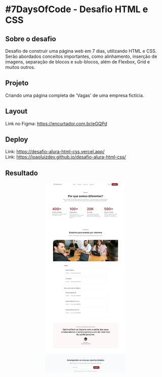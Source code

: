 # #7DaysOfCode - Desafio HTML e CSS

## Sobre o desafio
Desafio de construir uma página web em 7 dias, utilizando HTML e CSS.  
Serão abordados conceitos importantes, como alinhamento, inserção de imagens, separação de blocos e sub-blocos, além de Flexbox, Grid e muitos outros.

## Projeto
Criando uma página completa de 'Vagas' de uma empresa fictícia.

## Layout
Link no Figma: https://encurtador.com.br/eGQPd

## Deploy
Link: https://desafio-alura-html-css.vercel.app/  
Link: https://joaoluizdev.github.io/desafio-alura-html-css/  

## Resultado
<p align="center">
  <img src="https://raw.githubusercontent.com/JoaoLuizDev/desafio-alura-html-css/main/assets/print-tela.png" alt="Resultado" style="width: 50%; max-width: 300px;"/>
</p>


